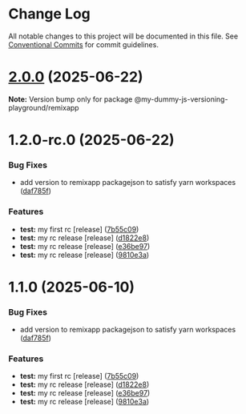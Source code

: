 # Change Log

All notable changes to this project will be documented in this file.
See [Conventional Commits](https://conventionalcommits.org) for commit guidelines.

# [2.0.0](https://github.com/SudilHasithaCognite/My_Dummy_JS_Versioning_Playground/compare/@my-dummy-js-versioning-playground/remixapp@1.2.0-rc.0...@my-dummy-js-versioning-playground/remixapp@2.0.0) (2025-06-22)

**Note:** Version bump only for package @my-dummy-js-versioning-playground/remixapp





# 1.2.0-rc.0 (2025-06-22)


### Bug Fixes

* add version to remixapp packagejson to satisfy yarn workspaces ([daf785f](https://github.com/SudilHasithaCognite/My_Dummy_JS_Versioning_Playground/commit/daf785ff39c01da41f636987814d066f3b6b1234))


### Features

* **test:** my first rc [release] ([7b55c09](https://github.com/SudilHasithaCognite/My_Dummy_JS_Versioning_Playground/commit/7b55c094337581d81c62da48f1c81ca18d87faae))
* **test:** my rc release [release] ([d1822e8](https://github.com/SudilHasithaCognite/My_Dummy_JS_Versioning_Playground/commit/d1822e87e694ea5077969d743884ebde3f372bb6))
* **test:** my rc release [release] ([e36be97](https://github.com/SudilHasithaCognite/My_Dummy_JS_Versioning_Playground/commit/e36be97f80b9979dd9d479c11a6a7f4ff992e7be))
* **test:** my rc release [release] ([9810e3a](https://github.com/SudilHasithaCognite/My_Dummy_JS_Versioning_Playground/commit/9810e3a18e8e9d0fa6b651c3570d22916b3699b6))





# 1.1.0 (2025-06-10)


### Bug Fixes

* add version to remixapp packagejson to satisfy yarn workspaces ([daf785f](https://github.com/SudilHasithaCognite/My_Dummy_JS_Versioning_Playground/commit/daf785ff39c01da41f636987814d066f3b6b1234))


### Features

* **test:** my first rc [release] ([7b55c09](https://github.com/SudilHasithaCognite/My_Dummy_JS_Versioning_Playground/commit/7b55c094337581d81c62da48f1c81ca18d87faae))
* **test:** my rc release [release] ([d1822e8](https://github.com/SudilHasithaCognite/My_Dummy_JS_Versioning_Playground/commit/d1822e87e694ea5077969d743884ebde3f372bb6))
* **test:** my rc release [release] ([e36be97](https://github.com/SudilHasithaCognite/My_Dummy_JS_Versioning_Playground/commit/e36be97f80b9979dd9d479c11a6a7f4ff992e7be))
* **test:** my rc release [release] ([9810e3a](https://github.com/SudilHasithaCognite/My_Dummy_JS_Versioning_Playground/commit/9810e3a18e8e9d0fa6b651c3570d22916b3699b6))
